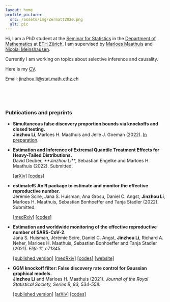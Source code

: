 ```yaml
---
layout: home
profile_picture:
  src: /assets/img/Zermatt2020.png
  alt: pic
---
```


Hi, I am a PhD student at the [Seminar for Statistics](https://math.ethz.ch/sfs) in the [Department of Mathematics](https://math.ethz.ch/) at [ETH Zürich](https://ethz.ch/en.html). I am supervised by [Marloes Maathuis](https://stat.ethz.ch/~mmarloes) and [Nicolai Meinshausen](https://stat.ethz.ch/~nicolai/).

Currently I am working on topics about selective inference and causality.

Here is my [CV](/assets/file/CV_JinzhouLi.pdf).

Email: jinzhou.li@stat.math.ethz.ch

<!--- [Github](https://github.com/Jinzhou-Li) --->


<br />

<br />

<br />


### Publications and preprints
- **Simultaneous false discovery proportion bounds via knockoffs and closed testing.**
  <br>**Jinzhou Li**, Marloes H. Maathuis and Jelle J. Goeman (2022).
  [In preparation](/assets/file/SimulFDPknockoff.pdf).

- **Estimation and Inference of Extremal Quantile Treatment Effects for Heavy-Tailed Distributions.**
  <br>David Deuber<sup>*</sup>, **Jinzhou Li<sup>*</sup>**, Sebastian Engelke and Marloes H. Maathuis (2022).
  Submitted.

  [\[arXiv\]](https://arxiv.org/abs/2110.06627)
  [\[codes\]](https://github.com/ddeuber/extremal-qte-heavy-tailed)

- **estimateR: An R package to estimate and monitor the effective reproductive number.**
  <br>Jérémie Scire, Jana S. Huisman, Ana Grosu, Daniel C. Angst, **Jinzhou Li**, Marloes H. Maathuis, Sebastian Bonhoeffer and Tanja Stadler (2022).
  Submitted.

  [\[medRxiv\]](https://www.medrxiv.org/content/10.1101/2022.06.30.22277095v1)
  [\[codes\]](https://github.com/covid-19-Re/estimateR)

- **Estimation and worldwide monitoring of the effective reproductive number of SARS-CoV-2.**
  <br>Jana S. Huisman, Jérémie Scire, Daniel C. Angst, **Jinzhou Li**, Richard A. Neher, Marloes H. Maathuis, Sebastian Bonhoeffer and Tanja Stadler (2021).
  *Elife 11, e71345.*

  [\[published version\]](https://elifesciences.org/articles/71345)
  [\[medRxiv\]](https://www.medrxiv.org/content/10.1101/2020.11.26.20239368v4)
  [\[codes\]](https://github.com/covid-19-Re/paper-code)
  [\[website\]](https://ibz-shiny.ethz.ch/covid-19-re-international/)

- **GGM knockoff filter: False discovery rate control for Gaussian graphical models.**
  <br>**Jinzhou Li** and Marloes H. Maathuis (2021).
  *Journal of the Royal Statistical Society, Series B, 83, 534-558.*

  [\[published version\]](https://rss.onlinelibrary.wiley.com/doi/10.1111/rssb.12430)
  [\[arXiv\]](https://arxiv.org/abs/1908.11611)
  [\[codes\]](https://github.com/Jinzhou-Li/GGMKnockoffFilter-R)
